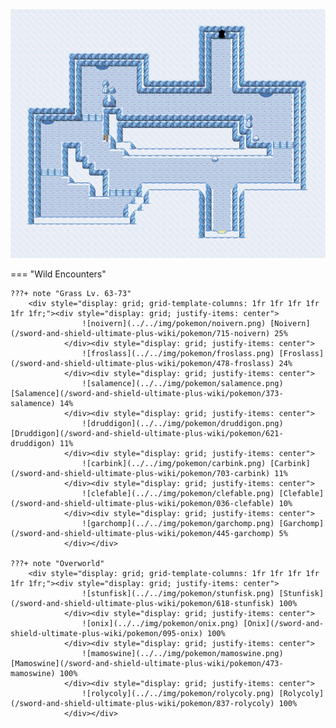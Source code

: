 <img src="../../img/routes/Scifub Chamber (Crown Tundra).png" alt="Scifub Chamber (Crown Tundra)"/>

=== "Wild Encounters"


	???+ note "Grass Lv. 63-73"
		<div style="display: grid; grid-template-columns: 1fr 1fr 1fr 1fr 1fr 1fr;"><div style="display: grid; justify-items: center">
                    ![noivern](../../img/pokemon/noivern.png) [Noivern](/sword-and-shield-ultimate-plus-wiki/pokemon/715-noivern) 25%
                </div><div style="display: grid; justify-items: center">
                    ![froslass](../../img/pokemon/froslass.png) [Froslass](/sword-and-shield-ultimate-plus-wiki/pokemon/478-froslass) 24%
                </div><div style="display: grid; justify-items: center">
                    ![salamence](../../img/pokemon/salamence.png) [Salamence](/sword-and-shield-ultimate-plus-wiki/pokemon/373-salamence) 14%
                </div><div style="display: grid; justify-items: center">
                    ![druddigon](../../img/pokemon/druddigon.png) [Druddigon](/sword-and-shield-ultimate-plus-wiki/pokemon/621-druddigon) 11%
                </div><div style="display: grid; justify-items: center">
                    ![carbink](../../img/pokemon/carbink.png) [Carbink](/sword-and-shield-ultimate-plus-wiki/pokemon/703-carbink) 11%
                </div><div style="display: grid; justify-items: center">
                    ![clefable](../../img/pokemon/clefable.png) [Clefable](/sword-and-shield-ultimate-plus-wiki/pokemon/036-clefable) 10%
                </div><div style="display: grid; justify-items: center">
                    ![garchomp](../../img/pokemon/garchomp.png) [Garchomp](/sword-and-shield-ultimate-plus-wiki/pokemon/445-garchomp) 5%
                </div></div>

	???+ note "Overworld"
		<div style="display: grid; grid-template-columns: 1fr 1fr 1fr 1fr 1fr 1fr;"><div style="display: grid; justify-items: center">
                    ![stunfisk](../../img/pokemon/stunfisk.png) [Stunfisk](/sword-and-shield-ultimate-plus-wiki/pokemon/618-stunfisk) 100%
                </div><div style="display: grid; justify-items: center">
                    ![onix](../../img/pokemon/onix.png) [Onix](/sword-and-shield-ultimate-plus-wiki/pokemon/095-onix) 100%
                </div><div style="display: grid; justify-items: center">
                    ![mamoswine](../../img/pokemon/mamoswine.png) [Mamoswine](/sword-and-shield-ultimate-plus-wiki/pokemon/473-mamoswine) 100%
                </div><div style="display: grid; justify-items: center">
                    ![rolycoly](../../img/pokemon/rolycoly.png) [Rolycoly](/sword-and-shield-ultimate-plus-wiki/pokemon/837-rolycoly) 100%
                </div></div>



